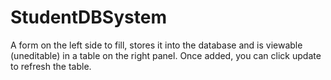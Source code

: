 # StudentDBSystem

A form on the left side to fill, stores it into the database and is viewable (uneditable) in a table on the right panel. Once added, you can click update to refresh the table.
